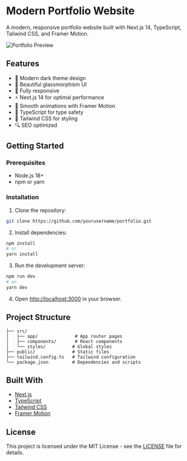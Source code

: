 # Modern Portfolio Website

A modern, responsive portfolio website built with Next.js 14, TypeScript, Tailwind CSS, and Framer Motion.

![Portfolio Preview](public/preview.png)

## Features

- 🌙 Modern dark theme design
- 🎨 Beautiful glassmorphism UI
- 📱 Fully responsive
- ⚡ Next.js 14 for optimal performance
- 💨 Smooth animations with Framer Motion
- 🎯 TypeScript for type safety
- 🎨 Tailwind CSS for styling
- 🔍 SEO optimized

## Getting Started

### Prerequisites

- Node.js 18+ 
- npm or yarn

### Installation

1. Clone the repository:
```bash
git clone https://github.com/yourusername/portfolio.git
```

2. Install dependencies:
```bash
npm install
# or
yarn install
```

3. Run the development server:
```bash
npm run dev
# or
yarn dev
```

4. Open [http://localhost:3000](http://localhost:3000) in your browser.

## Project Structure

```
├── src/
│   ├── app/              # App router pages
│   ├── components/       # React components
│   └── styles/          # Global styles
├── public/              # Static files
├── tailwind.config.ts   # Tailwind configuration
└── package.json         # Dependencies and scripts
```

## Built With

- [Next.js](https://nextjs.org/)
- [TypeScript](https://www.typescriptlang.org/)
- [Tailwind CSS](https://tailwindcss.com/)
- [Framer Motion](https://www.framer.com/motion/)

## License

This project is licensed under the MIT License - see the [LICENSE](LICENSE) file for details.

